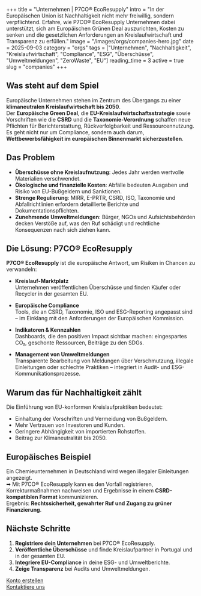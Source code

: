 +++
title = "Unternehmen | P7CO® EcoResupply"
intro = "In der Europäischen Union ist Nachhaltigkeit nicht mehr freiwillig, sondern verpflichtend. Erfahre, wie P7CO® EcoResupply Unternehmen dabei unterstützt, sich am Europäischen Grünen Deal auszurichten, Kosten zu senken und die gesetzlichen Anforderungen an Kreislaufwirtschaft und Transparenz zu erfüllen."
image = "/images/orgs/companies-hero.jpg"
date = 2025-09-03
category = "orgs"
tags = ["Unternehmen", "Nachhaltigkeit", "Kreislaufwirtschaft", "Compliance", "ESG", "Überschüsse", "Umweltmeldungen", "ZeroWaste", "EU"]
reading_time = 3
active = true
slug = "companies"
+++

## Was steht auf dem Spiel
Europäische Unternehmen stehen im Zentrum des Übergangs zu einer **klimaneutralen Kreislaufwirtschaft bis 2050**.  
Der **Europäische Green Deal**, die **EU-Kreislaufwirtschaftsstrategie** sowie Vorschriften wie die **CSRD** und die **Taxonomie-Verordnung** schaffen neue Pflichten für Berichterstattung, Rückverfolgbarkeit und Ressourcennutzung.  
Es geht nicht nur um Compliance, sondern auch darum, **Wettbewerbsfähigkeit im europäischen Binnenmarkt sicherzustellen**.

## Das Problem
- **Überschüsse ohne Kreislaufnutzung**: Jedes Jahr werden wertvolle Materialien verschwendet.  
- **Ökologische und finanzielle Kosten**: Abfälle bedeuten Ausgaben und Risiko von EU-Bußgeldern und Sanktionen.  
- **Strenge Regulierung**: MIRR, E-PRTR, CSRD, ISO, Taxonomie und Abfallrichtlinien erfordern detaillierte Berichte und Dokumentationspflichten.  
- **Zunehmende Umweltmeldungen**: Bürger, NGOs und Aufsichtsbehörden decken Verstöße auf, was den Ruf schädigt und rechtliche Konsequenzen nach sich ziehen kann.  

## Die Lösung: P7CO® EcoResupply
**P7CO® EcoResupply** ist die europäische Antwort, um Risiken in Chancen zu verwandeln:

- **Kreislauf-Marktplatz**  
  Unternehmen veröffentlichen Überschüsse und finden Käufer oder Recycler in der gesamten EU.  

- **Europäische Compliance**  
  Tools, die an CSRD, Taxonomie, ISO und ESG-Reporting angepasst sind – im Einklang mit den Anforderungen der Europäischen Kommission.  

- **Indikatoren & Kennzahlen**  
  Dashboards, die den positiven Impact sichtbar machen: eingespartes CO₂, geschonte Ressourcen, Beiträge zu den SDGs.  

- **Management von Umweltmeldungen**  
  Transparente Bearbeitung von Meldungen über Verschmutzung, illegale Einleitungen oder schlechte Praktiken – integriert in Audit- und ESG-Kommunikationsprozesse.  

## Warum das für Nachhaltigkeit zählt
Die Einführung von EU-konformen Kreislaufpraktiken bedeutet:  
- Einhaltung der Vorschriften und Vermeidung von Bußgeldern.  
- Mehr Vertrauen von Investoren und Kunden.  
- Geringere Abhängigkeit von importierten Rohstoffen.  
- Beitrag zur Klimaneutralität bis 2050.  

## Europäisches Beispiel
Ein Chemieunternehmen in Deutschland wird wegen illegaler Einleitungen angezeigt.  
➡ Mit P7CO® EcoResupply kann es den Vorfall registrieren, Korrekturmaßnahmen nachweisen und Ergebnisse in einem **CSRD-kompatiblen Format** kommunizieren.  
Ergebnis: **Rechtssicherheit, gewahrter Ruf und Zugang zu grüner Finanzierung**.

## Nächste Schritte
1. **Registriere dein Unternehmen** bei P7CO® EcoResupply.  
2. **Veröffentliche Überschüsse** und finde Kreislaufpartner in Portugal und in der gesamten EU.  
3. **Integriere EU-Compliance** in deine ESG- und Umweltberichte.  
4. **Zeige Transparenz** bei Audits und Umweltmeldungen.  

[Konto erstellen](/de/Account/Register)  
[Kontaktiere uns](/de/Home/Contact)  

